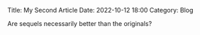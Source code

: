 Title: My Second Article
Date: 2022-10-12 18:00
Category: Blog

Are sequels necessarily better than the originals?